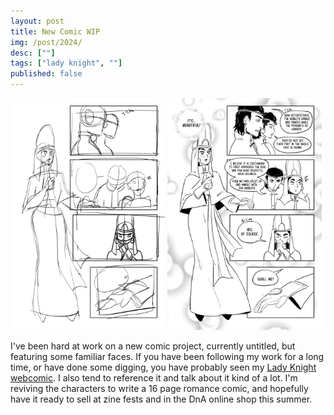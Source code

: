 ```yaml
---
layout: post
title: New Comic WIP
img: /post/2024/
desc: [""]
tags: ["lady knight", ""]
published: false
---
```


<a href="/assets/img/post/2024/240201_comicsketch.png"><img src="/assets/img/post/2024/240201_comicsketch.png" style="width: 49%;"></a> <a href="/assets/img/post/2024/240201_comiclines.png"><img src="/assets/img/post/2024/240201_comiclines.png" style="width: 49%;"></a>

I've been hard at work on a new comic project, currently untitled, but featuring some familiar faces. If you have been following my work for a long time, or have done some digging, you have probably seen my [Lady Knight webcomic](https://ladyknightcomic.tumblr.com/). I also tend to reference it and talk about it kind of a lot. I'm reviving the characters to write a 16 page romance comic, and hopefully have it ready to sell at zine fests and in the DnA online shop this summer. 
